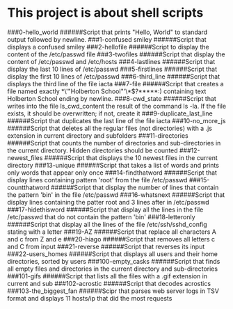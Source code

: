 # This project is about shell scripts

###0-hello_world
######Script that prints "Hello, World" to standard output followed by newline.
###1-confused smiley
######Script that displays a confused smiley
###2-hellofile
######Script to display the content of the /etc/passwd file
###3-twofiles
######Script that display the content of /etc/passwd and /etc/hosts
###4-lastlines
######Script that display the last 10 lines of /etc/passwd
###5-firstlines
######Script that display the first 10 lines of /etc/passwd
###6-third_line
######Script that displays the third line of the file iacta
###7-file
######Script that creates a file named exactly \*\\'"Holberton School"\'\\*$\?\*\*\*\*\*:) containing text Holberton School ending by newline.
###8-cwd_state
######Script that writes into the file ls_cwd_content the result of the command ls -la. If the file exists, it should be overwritten; if not, create it
###9-duplicate_last_line
######Script that duplicates the last line of the file iacta
###10-no_more_js
######Script that deletes all the regular files (not directories) with a .js extension in current directory and subfolders
###11-directories
######Script that counts the number of directories and sub-directories in the current directory. Hidden directories should be counted
###12-newest_files
######Script that displays the 10 newest files in the current directory
###13-unique
######Script that takes a list of words and prints only words that appear only once
###14-findthatword
######Script that display lines containing pattern 'root' from the file /etc/passwd
###15-countthatword
######Script that display the number of lines that contain the pattern 'bin' in the file /etc/passwd
###16-whatsnext
######Script that display lines containing the patter root and 3 lines after in /etc/passwd
###17-hidethisword
######Script that display all the lines in the file /etc/passwd that do not contain the pattern 'bin'
###18-letteronly
######Script that display all the lines of the file /etc/ssh/sshd_config stating with a letter
###19-AZ
######Script that replace all characters A and c from Z and e
###20-hiago
######Script that removes all letters c and C from input
###21-reverse
######Script that reverses its input
###22-users_homes
######Script that displays all users and their home directories, sorted by users
###100-empty_casks
######Script that finds all empty files and directories in the current directory and sub-directories
###101-gifs
######Script that lists all the files with a .gif extension in current and sub
###102-acrostic
######Script that decodes acrostics
###103-the_biggest_fan
######Scipr that parses web server logs in TSV format and displays 11 hosts/ip that did the most requests
